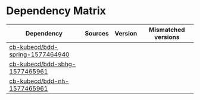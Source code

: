 # Dependency Matrix

Dependency | Sources | Version | Mismatched versions
---------- | ------- | ------- | -------------------
[cb-kubecd/bdd-spring-1577464940](https://github.com/cb-kubecd/bdd-spring-1577464940.git) |  | []() | 
[cb-kubecd/bdd-sbhg-1577465961](https://github.com/cb-kubecd/bdd-sbhg-1577465961.git) |  | []() | 
[cb-kubecd/bdd-nh-1577465961](https://github.com/cb-kubecd/bdd-nh-1577465961.git) |  | []() | 
